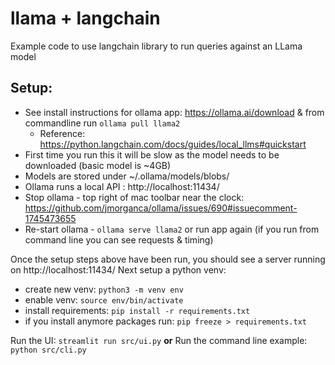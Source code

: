 # llama + langchain

Example code to use langchain library to run queries against an LLama model 


## Setup:

* See install instructions for ollama app: https://ollama.ai/download & from commandline run `ollama pull llama2`
  * Reference: https://python.langchain.com/docs/guides/local_llms#quickstart
* First time you run this it will be slow as the model needs to be downloaded (basic model is ~4GB)
* Models are stored under ~/.ollama/models/blobs/
* Ollama runs a local API : http://localhost:11434/
* Stop ollama - top right of mac toolbar near the clock: https://github.com/jmorganca/ollama/issues/690#issuecomment-1745473655
* Re-start ollama - `ollama serve llama2` or run app again (if you run from command line you can see requests & timing)


Once the setup steps above have been run, you should see a server running on  http://localhost:11434/ 
Next setup a python venv:

* create new venv: `python3 -m venv env`      
* enable venv: `source env/bin/activate`
* install requirements: `pip install -r requirements.txt`
* if you install anymore packages run: `pip freeze > requirements.txt`


Run the UI: `streamlit run src/ui.py`
**or**
Run the command line example: `python src/cli.py`
